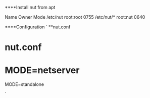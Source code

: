 ****Install nut from apt

Name      Owner      Mode
/etc/nut  root:root  0755
/etc/nut/*  root:nut  0640

****Configuration
`
**nut.conf
#  nut.conf
#  MODE=netserver
MODE=standalone

`
